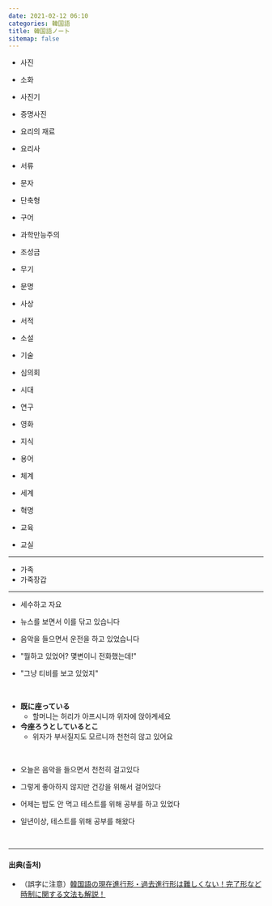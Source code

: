 ```yaml
---
date: 2021-02-12 06:10
categories: 韓国語
title: 韓国語ノート
sitemap: false
---
```


- 사진
- 소화

- 사진기
- 증명사진

- 요리의 재료
- 요리사

- 서류
- 문자
- 단축형
- 구어

- 과학만능주의
- 조성금
- 무기
- 문명
- 사상
- 서적
- 소설
- 기술
- 심의회
- 시대
- 연구
- 영화
- 지식
- 용어
- 체계
- 세계
- 혁명
- 교육
- 교실

----

- 가족
- 가죽장갑


----

- 세수하고 자요
- 뉴스를 보면서 이를 닦고 있습니다
- 음악을 들으면서 운전을 하고 있었습니다

- "뭘하고 있었어? 몇변이니 전화했는데!"
- "그냥 티비를 보고 있었지"

<br/>

* **既に座っている**
  - 할머니는 허리가 아프시니까 위자에 앉아계세요
* **今座ろうとしているとこ**
  - 위자가 부서질지도 모르니까 천천히 않고 있어요

<br/>

- 오늘은 음악을 들으면서 천천히 걸고있다
- 그렇게 좋아하지 않지만 건강을 위해서 걸어있다

- 어제는 밥도 안 먹고 테스트를 위해 공부를 하고 있었다
- 일년이상, 테스트를 위해 공부를 해왔다

<br/>

----

#### 出典(출처)

- （<span class="red">誤字に注意</span>）[韓国語の現在進行形・過去進行形は難しくない！完了形など時制に関する文法も解説！](https://kvillage.jp/column/28732)
